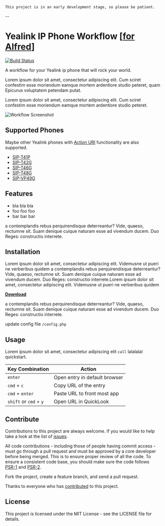 	This project is in an early development stage, so please be patient.
--
# Yealink IP Phone Workflow [[for Alfred](https://www.alfredapp.com/)]

[![Build Status](https://travis-ci.org/andreas-weber/yealink-alfred-workflow.svg)](https://travis-ci.org/andreas-weber/yealink-alfred-workflow)

A workflow for your Yealink ip phone that will rock your world.

Lorem ipsum dolor sit amet, consectetur adipiscing elit. Cum sciret confestim esse moriendum eamque mortem ardentiore studio peteret, quam Epicurus voluptatem petendam putat.

Lorem ipsum dolor sit amet, consectetur adipiscing elit. Cum sciret confestim esse moriendum eamque mortem ardentiore studio peteret. 

![Workflow Screenshot](http://gh01.de/alfred/github/workflow.png)

## Supported Phones

Maybe other Yealink phones with [Action URI](http://www.yealink.ae/assets/V60-Documents/Action-URL-URI.pdf) functionality are also supported.

- [SIP-T41P](http://www.yealink.com/DE/product_info.aspx?ProductsCateID=1035&parentcateid=1396&cateid=1035&BaseInfoCateId=1035&Cate_Id=1035&index=2)
- [SIP-T42G](http://www.yealink.com/DE/product_info.aspx?ProductsCateID=1034&parentcateid=1396&cateid=1034&BaseInfoCateId=1034&Cate_Id=1034&index=2)
- [SIP-T46G](http://www.yealink.com/DE/product_info.aspx?ProductsCateID=1032&parentcateid=1396&cateid=1032&BaseInfoCateId=1032&Cate_Id=1032&index=2)
- [SIP-T48G](http://www.yealink.com/DE/product_info.aspx?ProductsCateID=1217&parentcateid=1396&cateid=1217&BaseInfoCateId=1217&Cate_Id=1217&index=2)
- [SIP-VP49G](http://www.yealink.com/DE/product_info.aspx?ProductsCateID=1408&parentcateid=1396&cateid=1408&BaseInfoCateId=1408&Cate_Id=1408&index=2)

## Features

- bla bla bla
- foo foo foo 
- bar bar bar

a contemplandis rebus perquirendisque deterreantur? Vide, quaeso, rectumne sit. Suam denique cuique naturam esse ad vivendum ducem. Duo Reges: constructio interrete.

## Installation

Lorem ipsum dolor sit amet, consectetur adipiscing elit. Videmusne ut pueri ne verberibus quidem a contemplandis rebus perquirendisque deterreantur? Vide, quaeso, rectumne sit. Suam denique cuique naturam esse ad vivendum ducem. Duo Reges: constructio interrete.Lorem ipsum dolor sit amet, consectetur adipiscing elit. Videmusne ut pueri ne verberibus quidem 

**[Download](https://github.com/andreas-weber/yealink-workflow/zipball/master/)**

a contemplandis rebus perquirendisque deterreantur? Vide, quaeso, rectumne sit. Suam denique cuique naturam esse ad vivendum ducem. Duo Reges: constructio interrete.

update config file `/config.php`

## Usage

Lorem ipsum dolor sit amet, consectetur adipiscing elit `call` lalalalal quickstart.

Key Combination        | Action
---------------------- | ------
`enter`                | Open entry in default browser
`cmd` + `c`            | Copy URL of the entry
`cmd` + `enter`        | Paste URL to front most app
`shift` or `cmd` + `y` | Open URL in QuickLook

## Contribute

Contributions to this project are always welcome. If you would like to help take a look at the list of [issues](https://github.com/andreas-weber/yealink-workflow/issues).

All code contributions - including those of people having commit access - must go through a pull request and must be approved by a core developer before being merged. This is to ensure proper review of all the code. To ensure a consistent code base, you should make sure the code follows [PSR-1](http://www.php-fig.org/psr/psr-1) and [PSR-2](http://www.php-fig.org/psr/psr-2).

Fork the project, create a feature branch, and send a pull request.

Thanks to everyone who has [contributed](https://github.com/andreas-weber/yealink-workflow/graphs/contributors) to this project.

## License

This project is licensed under the MIT License - see the LICENSE file for details.